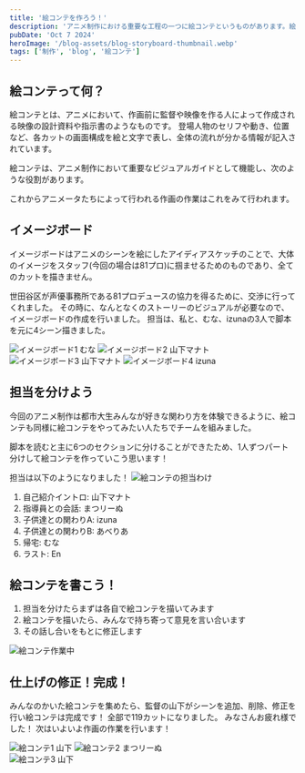 ```yaml
---
title: '絵コンテを作ろう！'
description: 'アニメ制作における重要な工程の一つに絵コンテというものがあります。絵コンテは監督や映像を作る人がアニメータにどんな絵を描いて欲しいか、芝居をして欲しいか伝える役目があります。'
pubDate: 'Oct 7 2024'
heroImage: '/blog-assets/blog-storyboard-thumbnail.webp'
tags: ['制作', 'blog', '絵コンテ']
---
```


## 絵コンテって何？

絵コンテとは、アニメにおいて、作画前に監督や映像を作る人によって作成される映像の設計資料や指示書のようなものです。
登場人物のセリフや動き、位置など、各カットの画面構成を絵と文字で表し、全体の流れが分かる情報が記入されています。

絵コンテは、アニメ制作において重要なビジュアルガイドとして機能し、次のような役割があります。

これからアニメータたちによって行われる作画の作業はこれをみて行われます。

## イメージボード

イメージボードはアニメのシーンを絵にしたアイディアスケッチのことで、大体のイメージをスタッフ(今回の場合は81プロ)に掴ませるためのものであり、全てのカットを描きません。

世田谷区が声優事務所である81プロデュースの協力を得るために、交渉に行ってくれました。
その時に、なんとなくのストーリーのビジュアルが必要なので、イメージボードの作成を行いました。
担当は、私と、むな、izunaの3人で脚本を元に4シーン描きました。

<div class="flex flex-col sm:flex-row w-full space-y-4 sm:space-x-4 px-4">
    <img class="w-full sm:w-1/2 h-96 object-cover blog-image" src="/blog-assets/images/imageboard-1.webp" alt="イメージボード1 むな" />
    <img class="w-full sm:w-1/2 h-96 object-cover blog-image" src="/blog-assets/images/imageboard-2.webp" alt="イメージボード2 山下マナト" />
</div>

<div class="flex flex-col sm:flex-row w-full space-y-4 sm:space-x-4 px-4">
    <img class="w-full sm:w-1/2 h-96 object-cover blog-image" src="/blog-assets/images/imageboard-3.webp" alt="イメージボード3 山下マナト" />
    <img class="w-full sm:w-1/2 h-96 object-cover blog-image" src="/blog-assets/images/imageboard-4.webp" alt="イメージボード4 izuna" />
</div>

## 担当を分けよう

今回のアニメ制作は都市大生みんなが好きな関わり方を体験できるように、絵コンテも同様に絵コンテをやってみたい人たちでチームを組みました。

脚本を読むと主に6つのセクションに分けることができたため、1人ずつパート分けして絵コンテを作っていこう思います！

担当は以下のようになりました！
![絵コンテの担当わけ](/blog-assets/images/storyb-parts.webp)

1. 自己紹介イントロ: 山下マナト
2. 指導員との会話: まつリーぬ
3. 子供達との関わりA: izuna
4. 子供達との関わりB: あべりあ
5. 帰宅: むな
6. ラスト: En

## 絵コンテを書こう！

1. 担当を分けたらまずは各自で絵コンテを描いてみます
2. 絵コンテを描いたら、みんなで持ち寄って意見を言い合います
3. その話し合いをもとに修正します

![絵コンテ作業中](/blog-assets/images/storyb-writing.webp)

## 仕上げの修正！完成！

みんなのかいた絵コンテを集めたら、監督の山下がシーンを追加、削除、修正を行い絵コンテは完成です！
全部で119カットになりました。
みなさんお疲れ様でした！
次はいよいよ作画の作業を行います！

<div class="flex flex-col sm:flex-row w-full space-y-4 sm:space-x-4 px-4">
    <img class="w-full sm:w-1/2 h-96 object-cover blog-image" src="/blog-assets/images/storyb-1.webp" alt="絵コンテ1 山下" />
    <img class="w-full sm:w-1/2 h-96 object-cover blog-image" src="/blog-assets/images/storyb-2.webp" alt="絵コンテ2 まつリーぬ" />
</div>
    <img class="w-full sm:w-1/2 h-96 object-cover blog-image" src="/blog-assets/images/storyb-3.webp" alt="絵コンテ3 山下" />
</div>
